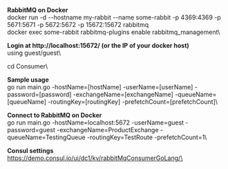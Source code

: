 **RabbitMQ on Docker**\
docker run -d --hostname my-rabbit --name some-rabbit -p 4369:4369 -p 5671:5671 -p 5672:5672 -p 15672:15672 rabbitmq\
docker exec some-rabbit rabbitmq-plugins enable rabbitmq_management\

**Login at http://localhost:15672/ (or the IP of your docker host)**\
using guest/guest\

cd Consumer\

**Sample usage**\
go run main.go -hostName=[hostName] -userName=[userName] -password=[password] -exchangeName=[exchangeName] -queueName=[queueName] -routingKey=[routingKey] -prefetchCount=[prefetchCount]\

**Connect to RabbitMQ on Docker**\
go run main.go -hostName=localhost:5672 -userName=guest -password=guest -exchangeName=ProductExchange -queueName=TestingQueue -routingKey=TestRoute -prefetchCount=1\

**Consul settings**\
https://demo.consul.io/ui/dc1/kv/rabbitMqConsumerGoLang/\

